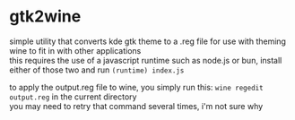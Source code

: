 # gtk2wine

simple utility that converts kde gtk theme to a .reg file for use with theming wine to fit in with other applications  
this requires the use of a javascript runtime such as node.js or bun, install either of those two and run `(runtime) index.js`

to apply the output.reg file to wine, you simply run this: `wine regedit output.reg` in the current directory  
you may need to retry that command several times, i'm not sure why
